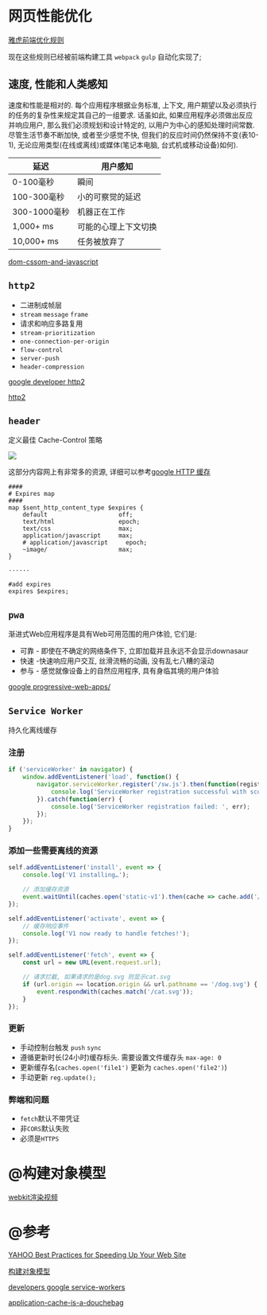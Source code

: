 # 网页性能优化

[雅虎前端优化规则](https://developer.yahoo.com/performance/rules.html?guccounter=1)

现在这些规则已经被前端构建工具 `webpack` `gulp` 自动化实现了;

## 速度, 性能和人类感知

速度和性能是相对的. 每个应用程序根据业务标准, 上下文, 用户期望以及必须执行的任务的复杂性来规定其自己的一组要求. 话虽如此, 如果应用程序必须做出反应并响应用户, 那么我们必须规划和设计特定的, 以用户为中心的感知处理时间常数. 尽管生活节奏不断加快, 或者至少感觉不快, 但我们的反应时间仍然保持不变(表10-1), 无论应用类型(在线或离线)或媒体(笔记本电脑, 台式机或移动设备)如何).

|延迟	|用户感知|
|-|-|
|0-100毫秒|瞬间|
|100-300毫秒|小的可察觉的延迟|
|300-1000毫秒|机器正在工作|
|1,000+ ms|可能的心理上下文切换|
|10,000+ ms|任务被放弃了|

[dom-cssom-and-javascript](https://hpbn.co/primer-on-web-performance/#dom-cssom-and-javascript)

## `http2`

- 二进制成帧层
- `stream` `message` `frame`
- 请求和响应多路复用
- `stream-prioritization`
- `one-connection-per-origin`
- `flow-control`
- `server-push`
- `header-compression`

[google developer http2](https://developers.google.com/web/fundamentals/performance/http2/?hl=zh-cn)

[http2](https://hpbn.co/http2/)

## `header`

定义最佳 Cache-Control 策略

![](https://developers.google.com/web/fundamentals/performance/optimizing-content-efficiency/images/http-cache-decision-tree.png?hl=zh-cn)

这部分内容网上有非常多的资源, 详细可以参考[google HTTP 缓存](https://developers.google.com/web/fundamentals/performance/optimizing-content-efficiency/http-caching?hl=zh-cn)


```shell
####
# Expires map
####
map $sent_http_content_type $expires {
    default                    off;
    text/html                  epoch;
    text/css                   max;
    application/javascript     max;
    # application/javascript     epoch;
    ~image/                    max;
}

······

#add expires
expires $expires;
```

## `pwa`

渐进式Web应用程序是具有Web可用范围的用户体验, 它们是:

- 可靠 - 即使在不确定的网络条件下, 立即加载并且永远不会显示downasaur
- 快速 -快速响应用户交互, 丝滑流畅的动画, 没有乱七八糟的滚动
- 参与 - 感觉就像设备上的自然应用程序, 具有身临其境的用户体验

[google progressive-web-apps/](https://developers.google.com/web/progressive-web-apps/)

## `Service Worker`

持久化离线缓存

### 注册

```javascript
if ('serviceWorker' in navigator) {
    window.addEventListener('load', function() {
        navigator.serviceWorker.register('/sw.js').then(function(registration) {
            console.log('ServiceWorker registration successful with scope: ', registration.scope);
        }).catch(function(err) {
            console.log('ServiceWorker registration failed: ', err);
        });
    });
}
```

### 添加一些需要离线的资源

```javascript
self.addEventListener('install', event => {
    console.log('V1 installing…');

    // 添加缓存资源
    event.waitUntil(caches.open('static-v1').then(cache => cache.add('/cat.svg')));
});

self.addEventListener('activate', event => {
    // 缓存响应事件
    console.log('V1 now ready to handle fetches!');
});

self.addEventListener('fetch', event => {
    const url = new URL(event.request.url);

    // 请求拦截, 如果请求的是dog.svg 则显示cat.svg
    if (url.origin == location.origin && url.pathname == '/dog.svg') {
        event.respondWith(caches.match('/cat.svg'));
    }
});

```

### 更新

- 手动控制台触发 `push` `sync`
- 遵循更新时长(24小时)缓存标头. 需要设置文件缓存头 `max-age: 0`
- 更新缓存名(`caches.open('file1')` 更新为 `caches.open('file2')`)
- 手动更新 `reg.update();`

### 弊端和问题

- `fetch`默认不带凭证
- 非`CORS`默认失败
- 必须是`HTTPS`

# @构建对象模型

[webkit渲染视频](https://www.youtube.com/watch?v=RVnARGhhs9w)

# @参考

[YAHOO Best Practices for Speeding Up Your Web Site](https://developer.yahoo.com/performance/rules.html)

[构建对象模型](https://developers.google.com/web/fundamentals/performance/critical-rendering-path/constructing-the-object-model?hl=zh-cn)

[developers google service-workers](https://developers.google.com/web/fundamentals/primers/service-workers/?hl=zh-cn)

[application-cache-is-a-douchebag](https://alistapart.com/article/application-cache-is-a-douchebag)
